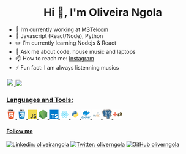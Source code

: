 <h1 align="center">Hi 👋, I'm Oliveira Ngola</h1>
<!--<h3 align="center">A developer passionate about programming</h3>-->

- 🔭  I’m currently working at [MSTelcom](https://www.mstelcom.co.ao/) 
- 🌱 Javascript (React/Node), Python
- ✏️ I’m currently learning Nodejs & React
- 💬 Ask me about code, house music and laptops
- 📫  How to reach me: [Instagram](https://instagram.com/oliverngola)
- ⚡ Fun fact: I am always listenning musics

<div style="display:flex;">
  <a href="https://github.com/oliverngola">
  <img style="margin:2px;" height="180em" src="https://github-readme-stats-git-masterrstaa-rickstaa.vercel.app/api?username=oliverngola&show_icons=true&theme=tokyonight&include_all_commits=true&count_private=true"/>
  <img  height="180em" src="https://github-readme-stats-git-masterrstaa-rickstaa.vercel.app/api/top-langs/?username=oliverngola&layout=compact&langs_count=7&theme=tokyonight"/>
</div>
  
<h3 align="left">Languages and Tools:</h3>
<p  align="left">
  <code><img height="24" src="https://raw.githubusercontent.com/github/explore/80688e429a7d4ef2fca1e82350fe8e3517d3494d/topics/html/html.png"></code>
  <code><img height="24" src="https://raw.githubusercontent.com/github/explore/80688e429a7d4ef2fca1e82350fe8e3517d3494d/topics/css/css.png"></code>
  <code><img height="24" src="https://raw.githubusercontent.com/github/explore/80688e429a7d4ef2fca1e82350fe8e3517d3494d/topics/javascript/javascript.png"></code>
  <code><img height="24" src="https://raw.githubusercontent.com/github/explore/80688e429a7d4ef2fca1e82350fe8e3517d3494d/topics/nodejs/nodejs.png"></code>
  <code><img height="24" src="https://raw.githubusercontent.com/github/explore/80688e429a7d4ef2fca1e82350fe8e3517d3494d/topics/typescript/typescript.png"></code>
  <code><img height="24" src="https://raw.githubusercontent.com/github/explore/80688e429a7d4ef2fca1e82350fe8e3517d3494d/topics/react/react.png"></code>
  <code><img height="24" src="https://raw.githubusercontent.com/github/explore/80688e429a7d4ef2fca1e82350fe8e3517d3494d/topics/python/python.png"></code>
  <code><img height="24" src="https://raw.githubusercontent.com/github/explore/80688e429a7d4ef2fca1e82350fe8e3517d3494d/topics/docker/docker.png"></code>
  <code><img height="24" src="https://raw.githubusercontent.com/github/explore/80688e429a7d4ef2fca1e82350fe8e3517d3494d/topics/mysql/mysql.png"></code>
  <code><img height="24" src="https://raw.githubusercontent.com/github/explore/80688e429a7d4ef2fca1e82350fe8e3517d3494d/topics/postgresql/postgresql.png"></code>
  <code><img height="24" src="https://raw.githubusercontent.com/github/explore/80688e429a7d4ef2fca1e82350fe8e3517d3494d/topics/git/git.png"></code>
</p>

#### Follow me
[![Linkedin: oliveirangola](https://img.shields.io/badge/-oliveirangola-blue?style=flat-square&logo=Linkedin&logoColor=white&link=https://www.linkedin.com/in/oliveirangola/)](https://www.linkedin.com/in/oliveirangola/)
[![Twitter: oliverngola](https://img.shields.io/twitter/follow/oliverngola?style=social)](https://twitter.com/oliverngola)
[![GitHub oliverngola](https://img.shields.io/github/followers/oliverngola?label=follow&style=social)](https://github.com/oliverngola)


